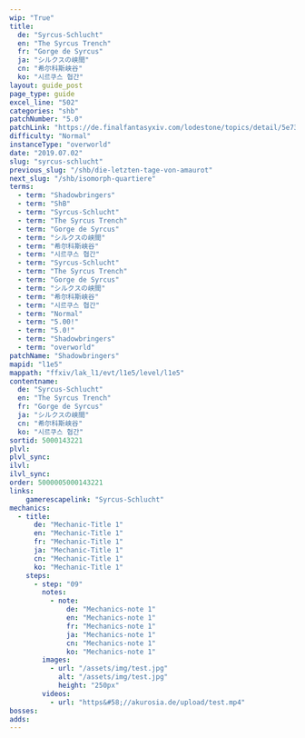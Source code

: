 ```yaml
---
wip: "True"
title:
  de: "Syrcus-Schlucht"
  en: "The Syrcus Trench"
  fr: "Gorge de Syrcus"
  ja: "シルクスの峡間"
  cn: "希尔科斯峡谷"
  ko: "시르쿠스 협간"
layout: guide_post
page_type: guide
excel_line: "502"
categories: "shb"
patchNumber: "5.0"
patchLink: "https://de.finalfantasyxiv.com/lodestone/topics/detail/5e73c51856d5f1a693b878db0301e239d767c3e9"
difficulty: "Normal"
instanceType: "overworld"
date: "2019.07.02"
slug: "syrcus-schlucht"
previous_slug: "/shb/die-letzten-tage-von-amaurot"
next_slug: "/shb/isomorph-quartiere"
terms:
  - term: "Shadowbringers"
  - term: "ShB"
  - term: "Syrcus-Schlucht"
  - term: "The Syrcus Trench"
  - term: "Gorge de Syrcus"
  - term: "シルクスの峡間"
  - term: "希尔科斯峡谷"
  - term: "시르쿠스 협간"
  - term: "Syrcus-Schlucht"
  - term: "The Syrcus Trench"
  - term: "Gorge de Syrcus"
  - term: "シルクスの峡間"
  - term: "希尔科斯峡谷"
  - term: "시르쿠스 협간"
  - term: "Normal"
  - term: "5.00!"
  - term: "5.0!"
  - term: "Shadowbringers"
  - term: "overworld"
patchName: "Shadowbringers"
mapid: "l1e5"
mappath: "ffxiv/lak_l1/evt/l1e5/level/l1e5"
contentname:
  de: "Syrcus-Schlucht"
  en: "The Syrcus Trench"
  fr: "Gorge de Syrcus"
  ja: "シルクスの峡間"
  cn: "希尔科斯峡谷"
  ko: "시르쿠스 협간"
sortid: 5000143221
plvl: 
plvl_sync: 
ilvl: 
ilvl_sync: 
order: 5000005000143221
links:
    gamerescapelink: "Syrcus-Schlucht"
mechanics:
  - title:
      de: "Mechanic-Title 1"
      en: "Mechanic-Title 1"
      fr: "Mechanic-Title 1"
      ja: "Mechanic-Title 1"
      cn: "Mechanic-Title 1"
      ko: "Mechanic-Title 1"
    steps:
      - step: "09"
        notes:
          - note:
              de: "Mechanics-note 1"
              en: "Mechanics-note 1"
              fr: "Mechanics-note 1"
              ja: "Mechanics-note 1"
              cn: "Mechanics-note 1"
              ko: "Mechanics-note 1"
        images:
          - url: "/assets/img/test.jpg"
            alt: "/assets/img/test.jpg"
            height: "250px"
        videos:
          - url: "https&#58;//akurosia.de/upload/test.mp4"
bosses:
adds:
---
```

